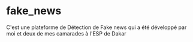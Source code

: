 # fake_news
C'est une plateforme de Détection de Fake news qui a été développé par moi et deux de mes camarades à l'ESP de Dakar
